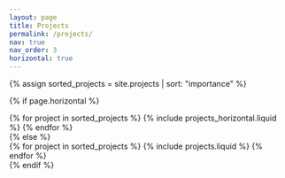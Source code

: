 ```yaml
---
layout: page
title: Projects
permalink: /projects/
nav: true
nav_order: 3
horizontal: true
---
```


<!-- pages/projects.md -->
<div class="projects">

  {% assign sorted_projects = site.projects | sort: "importance" %}

  {% if page.horizontal %}
  <div class="row row-cols-1">
    {% for project in sorted_projects %}
      {% include projects_horizontal.liquid %}
    {% endfor %}
  </div>
  {% else %}
  <div class="row row-cols-1">
    {% for project in sorted_projects %}
      {% include projects.liquid %}
    {% endfor %}
  </div>
  {% endif %}

</div>
